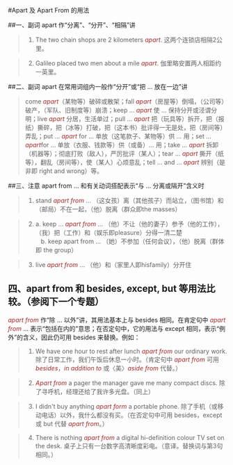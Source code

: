 #Apart 及 Apart From 的用法

##一、副词 apart 作“分离”、“分开”、“相隔”讲

> 1. The two chain shops are 2 kilometers *apart*. 这两个连锁店相隔2公里。

> 2. Galileo placed two men about a mile *apart*. 伽里略安置两人相距约一英里。

##二、副词 apart 在常用词组内一般作“分开”或“把 … 放在一边”讲

> come *apart*（某物等）破碎或散架；fall *apart*（房屋等）倒塌，（公司等）破产，（军队、旧制度等）崩溃；keep … *apart* 使 … 保持分开或泾谓分明；live *apart* 分居，生活单过；pull … *apart* 把（玩具等）拆开，把（报纸）撕碎，把（冰等）打破，把（这本书）批评得一无是处，把（房间等）弄乱；put … *apart* for … 单放（这笔款子、某物等）供 … 用；set … *apart*for … 单放（衣服、钱款等）供（或备）… 用；take … *apart* 拆卸（机器等）；彻底打败（敌人），严厉批评（某人）；tear … *apart* 撕开（纸等），翻乱（房间等），使（某人）心烦意乱；tell … and … *apart* 辨别（是非即 right and wrong）等。

##三、注意 apart from … 和有关动词搭配表示“与 … 分离或隔开”含义时

> 1. stand *apart from* … （这女孩）离（其他孩子）而站立，（图书馆）和（邮局）不在一起，（他）脱离（群众即the masses）

> 2. a. keep … *apart from* … （他）不让（他的妻子）参予（他的工作），（我）把（工作）和（娱乐即pleasure）分得一清二楚<br />&nbsp;&nbsp;&nbsp;b. keep apart from … （她）不参加（任何会议），（他）脱离（群体即 the group）

> 3. live *apart from* … （他）和（家里人即hisfamily）分开住

## 四、apart from 和 besides, except, but 等用法比较。（参阅下一个专题）

*apart from* 作“除 … 以外”讲，其用法基本上与 besides 相同。在肯定句中 *apart from* … 表示“包括在内的”意思；在否定句中，它的用法与 except 相同，表示“例外”的含义，因此仍可用 besides 来替换。例如：

> 1. We have one hour to rest after lunch *apart from* our ordinary work. 除了日常工作，我们午饭后休息一小时。（肯定句中 *apart from* 可用 *besides*，*in addition to* 或〈美〉*aside from* 代替。）

> 2. *Apart from* a pager the manager gave me many compact discs. 除了寻呼机，经理还给了我许多光盘。（同上）

> 3. I didn't buy anything *apart form* a portable phone. 除了手机（或移动电话）以外，我什么都没有买。（在否定句中可用 besides，except 或 but 代替 *apart from*。）

> 4. There is nothing *apart from* a digital hi-definition colour TV set on the desk. 桌子上只有一台数字高清晰度彩电。（意译。替换词与第3句相同。）

<style>em {color: brown;}</style>
